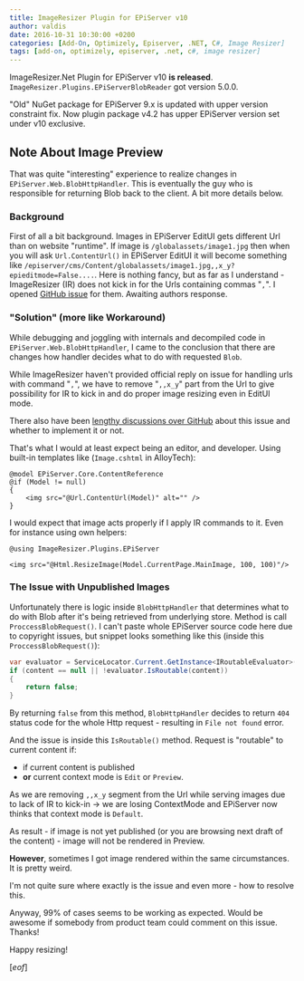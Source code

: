 ```yaml
---
title: ImageResizer Plugin for EPiServer v10
author: valdis
date: 2016-10-31 10:30:00 +0200
categories: [Add-On, Optimizely, Episerver, .NET, C#, Image Resizer]
tags: [add-on, optimizely, episerver, .net, c#, image resizer]
---
```


ImageResizer.Net Plugin for EPiServer v10 **is released**. `ImageResizer.Plugins.EPiServerBlobReader` got version 5.0.0.

"Old" NuGet package for EPiServer 9.x is updated with upper version constraint fix. Now plugin package v4.2 has upper EPiServer version set under v10 exclusive.

## Note About Image Preview

That was quite "interesting" experience to realize changes in `EPiServer.Web.BlobHttpHandler`. This is eventually the guy who is responsible for returning Blob back to the client. A bit more details below.

### Background

First of all a bit background. Images in EPiServer EditUI gets different Url than on website "runtime". If image is `/globalassets/image1.jpg` then when you will ask `Url.ContentUrl()` in EPiServer EditUI it will become something like `/episerver/cms/Content/globalassets/image1.jpg,,x_y?epieditmode=False....`. Here is nothing fancy, but as far as I understand - ImageResizer (IR) does not kick in for the Urls containing commas "`,`". I opened [GitHub issue](https://github.com/imazen/resizer/issues/195) for them. Awaiting authors response.

### "Solution" (more like Workaround)

While debugging and joggling with internals and decompiled code in `EPiServer.Web.BlobHttpHandler`, I came to the conclusion that there are changes how handler decides what to do with requested `Blob`.

While ImageResizer haven't provided official reply on issue for handling urls with command "`,`", we have to remove "`,,x_y`" part from the Url to give possibility for IR to kick in and do proper image resizing even in EditUI mode.

There also have been [lengthy discussions over GitHub](https://github.com/valdisiljuconoks/ImageResizer.Plugins.EPiServerBlobReader/issues/10) about this issue and whether to implement it or not.

That's what I would at least expect being an editor, and developer. Using built-in templates like (`Image.cshtml` in AlloyTech):

```razor
@model EPiServer.Core.ContentReference
@if (Model != null)
{
    <img src="@Url.ContentUrl(Model)" alt="" />
}
```

I would expect that image acts properly if I apply IR commands to it. Even for instance using own helpers:

```razor
@using ImageResizer.Plugins.EPiServer

<img src="@Html.ResizeImage(Model.CurrentPage.MainImage, 100, 100)"/>
```

### The Issue with Unpublished Images

Unfortunately there is logic inside `BlobHttpHandler` that determines what to do with Blob after it's being retrieved from underlying store. Method is call `ProccessBlobRequest()`. I can't paste whole EPiServer source code here due to copyright issues, but snippet looks something like this (inside this `ProccessBlobRequest()`):

```csharp
var evaluator = ServiceLocator.Current.GetInstance<IRoutableEvaluator>();
if (content == null || !evaluator.IsRoutable(content))
{
    return false;
}
```

By returning `false` from this method, `BlobHttpHandler` decides to return `404` status code for the whole Http request - resulting in `File not found` error.

And the issue is inside this `IsRoutable()` method. Request is "routable" to current content if:

* if current content is published
* **or** current context mode is `Edit` or `Preview`.

As we are removing `,,x_y` segment from the Url while serving images due to lack of IR to kick-in -> we are losing ContextMode and EPiServer now thinks that context mode is `Default`.

As result - if image is not yet published (or you are browsing next draft of the content) - image will not be rendered in Preview.

**However**, sometimes I got image rendered within the same circumstances. It is pretty weird.

I'm not quite sure where exactly is the issue and even more - how to resolve this.


Anyway, 99% of cases seems to be working as expected.
Would be awesome if somebody from product team could comment on this issue. Thanks!

Happy resizing!

[*eof*]
